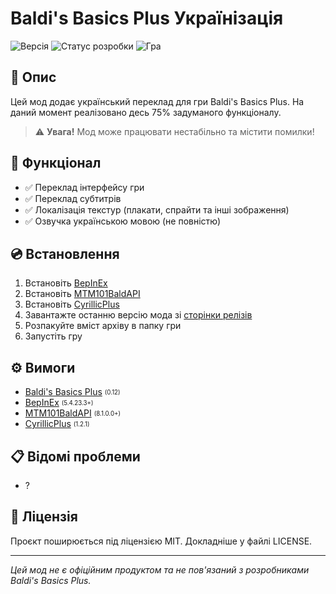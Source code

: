 # Baldi's Basics Plus Українізація

![Версія](https://img.shields.io/badge/Версія-1.0.1.0-blue)
![Статус розробки](https://img.shields.io/badge/Статус-75%25-yellow)
![Гра](https://img.shields.io/badge/Гра-Baldi's%20Basics%20Plus%200.12-green)

## 📝 Опис

Цей мод додає український переклад для гри Baldi's Basics Plus. На даний момент реалізовано десь 75% задуманого функціоналу.

> ⚠️ **Увага!** Мод може працювати нестабільно та містити помилки!

## 🚀 Функціонал

* ✅ Переклад інтерфейсу гри
* ✅ Переклад субтитрів
* ✅ Локалізація текстур (плакати, спрайти та інші зображення)
* ✅ Озвучка українською мовою (не повністю)

## 💿 Встановлення

1. Встановіть [BepInEx](https://github.com/BepInEx/BepInEx)
2. Встановіть [MTM101BaldAPI](https://gamebanana.com/mods/383711)
3. Встановіть [CyrillicPlus](https://gamebanana.com/mods/524258)
4. Завантажте останню версію мода зі [сторінки релізів](https://github.com/Denyscrasav4ik/BBPU/releases)
5. Розпакуйте вміст архіву в папку гри
6. Запустіть гру

## ⚙️ Вимоги

* [Baldi's Basics Plus](https://www.basicallygames.com/baldis-basics-plus) <sub><sup>(0.12)</sup></sub>
* [BepInEx](https://github.com/BepInEx/BepInEx/releases/latest) <sub><sup>(5.4.23.3+)</sup></sub>
* [MTM101BaldAPI](https://gamebanana.com/mods/383711) <sub><sup>(8.1.0.0+)</sup></sub>
* [CyrillicPlus](https://gamebanana.com/mods/524258) <sub><sup>(1.2.1)</sup></sub>

## 📋 Відомі проблеми

* ?

## 📜 Ліцензія

Проєкт поширюється під ліцензією MIT. Докладніше у файлі LICENSE.

---

*Цей мод не є офіційним продуктом та не пов'язаний з розробниками Baldi's Basics Plus.*
